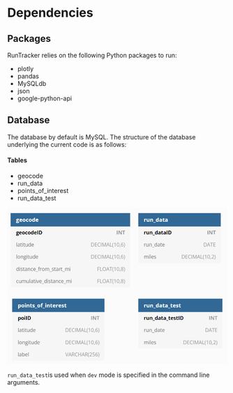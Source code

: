 # Dependencies
## Packages
RunTracker relies on the following Python packages to run:

- plotly
- pandas
- MySQLdb
- json
- google-python-api

## Database
The database by default is MySQL. The structure of the database underlying the current code is as follows:
#### Tables
- geocode
- run_data
- points_of_interest
- run_data_test

![image](./img/db_diag.png)

`run_data_test`is used when `dev` mode is specified in the command line arguments.